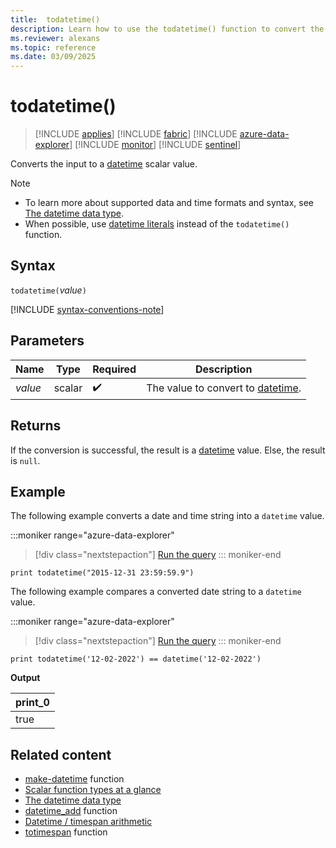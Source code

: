 ```yaml
---
title:  todatetime()
description: Learn how to use the todatetime() function to convert the input expression to a datetime value.
ms.reviewer: alexans
ms.topic: reference
ms.date: 03/09/2025
---
```

# todatetime()

> [!INCLUDE [applies](../includes/applies-to-version/applies.md)] [!INCLUDE [fabric](../includes/applies-to-version/fabric.md)] [!INCLUDE [azure-data-explorer](../includes/applies-to-version/azure-data-explorer.md)] [!INCLUDE [monitor](../includes/applies-to-version/monitor.md)] [!INCLUDE [sentinel](../includes/applies-to-version/sentinel.md)]

Converts the input to a [datetime](scalar-data-types/datetime.md) scalar value.

> [!NOTE]
>
> * To learn more about supported data and time formats and syntax, see [The datetime data type](scalar-data-types/datetime.md).
> * When possible, use [datetime literals](scalar-data-types/datetime.md#) instead of the `todatetime()` function.

## Syntax

`todatetime(`*value*`)`

[!INCLUDE [syntax-conventions-note](../includes/syntax-conventions-note.md)]

## Parameters

| Name | Type | Required | Description |
|--|--|--|--|
| *value* | scalar |  :heavy_check_mark: | The value to convert to [datetime](scalar-data-types/datetime.md).|

## Returns

If the conversion is successful, the result is a [datetime](scalar-data-types/datetime.md) value.
Else, the result is `null`.

## Example

The following example converts a date and time string into a `datetime` value.

:::moniker range="azure-data-explorer"
> [!div class="nextstepaction"]
> <a href="https://dataexplorer.azure.com/clusters/help/databases/Samples?query=H4sIAAAAAAAAAysoyswrUSjJT0ksSS3JzE3VUDIyMDTVNTTSNTZUMDK2MrUEIj1LJU0ARpCGGSkAAAA=" target="_blank">Run the query</a>
::: moniker-end

```kusto
print todatetime("2015-12-31 23:59:59.9")
```

The following example compares a converted date string to a `datetime` value.

:::moniker range="azure-data-explorer"
> [!div class="nextstepaction"]
> <a href="https://dataexplorer.azure.com/clusters/help/databases/Samples?query=H4sIAAAAAAAAAysoyswrUSjJT0ksSS3JzE3VUDc00jUw0jUyMDJS11SwtVXALgMAakZnYjgAAAA=" target="_blank">Run the query</a>
::: moniker-end

```kusto
print todatetime('12-02-2022') == datetime('12-02-2022')
```

**Output**

|print_0|
|--|
|true|

## Related content

* [make-datetime](./make-datetime-function.md) function
* [Scalar function types at a glance](scalar-functions.md)
* [The datetime data type](scalar-data-types/datetime.md)
* [datetime_add](datetime-add-function.md) function
* [Datetime / timespan arithmetic](datetime-timespan-arithmetic.md)
* [totimespan](totimespan-function.md) function
